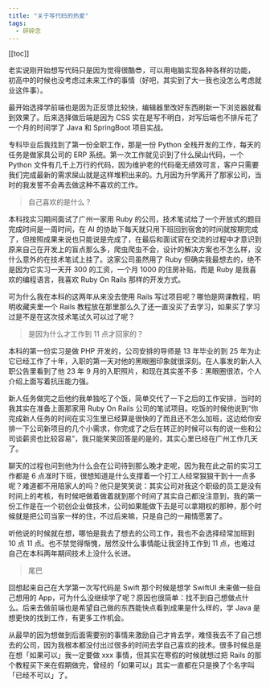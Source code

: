 ```yaml
---
title: "关于写代码的热爱"
tags:
  - 碎碎念
---
```


[[toc]]

老实说刚开始想写代码只是因为觉得很酷😎，可以用电脑实现各种各样的功能，初高中的时候也没考虑过未来工作的事情（好吧，其实到了大一我也没怎么考虑就业这件事）。

最开始选择学前端也是因为正反馈比较快，编辑器里改好东西刷新一下浏览器就看到效果了。后来选择做后端是因为 CSS 实在是写不明白，对写后端也不排斥花了一个月的时间学了 Java 和 SpringBoot 项目实战。

专科毕业后我找到了第一份全职工作，那是一份 Python 全栈开发的工作，每天的任务是做家具公司的 ERP 系统。第一次工作就见识到了什么屎山代码，一个 Python 文件有几千上万行的代码，因为维护老的代码毫无绩效可言，客户只需要我们完成最新的需求屎山就是这样堆积出来的。九月因为升学离开了那家公司，当时的我发誓不会再去做这种不喜欢的工作。

>  自己喜欢的是什么？

本科找实习期间面试了广州一家用 Ruby 的公司，技术笔试给了一个开放式的题目完成时间是一周时间，在 AI 的协助下每天就只用下班回到宿舍的时间就按期完成了，但按照成果来说也只能说是完成了，在最后和面试官在交流的过程中才意识到原来自己在开发上的盲点那么多，爬虫爬虫不会，设计的解决方案也不怎么样，没什么意外的在技术笔试上挂了。这家公司虽然用了 Ruby 但确实我最想去的，绝不是因为它实习一天开 300 的工资，一个月 1000 的住房补贴，而是 Ruby 是我喜欢的编程语言，我喜欢 Ruby On Rails 那样的开发方式。

可为什么我在本科的这两年从来没去使用 Rails 写过项目呢？哪怕是网课教程，明明收藏夹里一个 Rails 教程放在那里那么久了还一直没买了去学习，如果买了学习过是不是在这次技术笔试久可以过了呢？

> 是因为什么才工作到 11 点才回家的？

本科的第一份实习是做 PHP 开发的，公司安排的导师是 13 年毕业的到 25 年为止它已经工作了十年，入职的第一天对他的黑眼圈印象就很深刻。在人事发的新人入职公告里看到了他 23 年 9 月的入职照片，和现在其实差不多：黑眼圈很浓，个人介绍上面写着抗压能力强。

新人任务做完之后他约我单独吃了个饭，简单交代了一下之后的工作安排，当时的我其实在准备上面那家用 Ruby  On Rails 公司的笔试项目。吃饭的时候他说到“你完成新人任务的时间在实习生里已经算是很快的了而且还不怎么加班，这边给你安排一下公司新项目的几个小需求，你完成了之后在转正的时候可以有的说一些和公司谈薪资也比较容易”，我只能笑笑回答是的是的，其实心里已经在广州工作几天了。

聊天的过程也问到他为什么会在公司待到那么晚才走呢，因为我在此之前的实习工作都是 6 点准时下班，很想知道是什么支撑着一个打工人经常狠狠干到十一点多呢？难道都不用陪家人的吗？他只是笑笑说：其实公司对我这个职级的员工是没有时间上的考核，有时候吧做着做着就到那个时间了其实自己都没注意到，我的第一份工作是在一个初创企业做技术，公司如果能做下去是可以拿期权的那种，那个时候就是把公司当家一样的住，不过后来嘛，只是自己的一厢情愿罢了。

听他说的时候就在想，哪怕是我去了想去的公司工作，我也不会选择经常加班到 10 点 11 点。也不禁觉得惭愧，居然没什么事情能让我坚持工作到 11 点，也难过自己在本科两年期间技术上没什么长进。

> 尾巴

回想起来自己在大学第一次写代码是 Swift 那个时候是想学 SwiftUI 未来做一些自己想用的 App，可为什么没继续学了呢？原因也很简单：找不到自己想做点什么。后来去做前端也是希望自己做的东西能快点看到成果是什么样的，学 Java 是想更快的找到工作，有更多工作机会。

从最早的因为想做到后面需要别的事情来激励自己才肯去学，难怪我去不了自己想去的公司，因为我根本都没付出过很多的时间去学自己喜欢的技术。很多时候总是在想「如果可以」我一定要做 xxx 事情，但其实在寒假的时候就想过把 Rails 的那个教程买下来在假期做完，曾经的「如果可以」其实一直都在只是换了个名字叫「已经不可以」了。